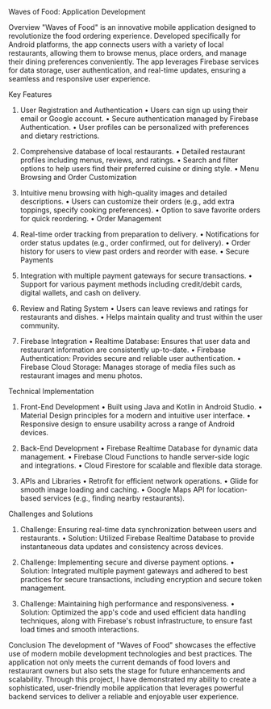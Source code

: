 Waves of Food: Application Development

Overview
"Waves of Food" is an innovative mobile application designed to revolutionize the food ordering experience. Developed specifically for Android platforms, the app connects users with a variety of local restaurants, allowing them to browse menus, place orders, and manage their dining preferences conveniently. The app leverages Firebase services for data storage, user authentication, and real-time updates, ensuring a seamless and responsive user experience.

Key Features
1.	User Registration and Authentication
•	Users can sign up using their email or Google account.
•	Secure authentication managed by Firebase Authentication.
•	User profiles can be personalized with preferences and dietary restrictions.

2.	Comprehensive database of local restaurants.
•	Detailed restaurant profiles including menus, reviews, and ratings.
•	Search and filter options to help users find their preferred cuisine or dining style.
•	Menu Browsing and Order Customization

3.	Intuitive menu browsing with high-quality images and detailed descriptions.
•	Users can customize their orders (e.g., add extra toppings, specify cooking preferences).
•	Option to save favorite orders for quick reordering.
•	Order Management

4.	Real-time order tracking from preparation to delivery.
•	Notifications for order status updates (e.g., order confirmed, out for delivery).
•	Order history for users to view past orders and reorder with ease.
•	Secure Payments


5.	Integration with multiple payment gateways for secure transactions.
•	Support for various payment methods including credit/debit cards, digital wallets, and cash on delivery.

6.	Review and Rating System
•	Users can leave reviews and ratings for restaurants and dishes.
•	Helps maintain quality and trust within the user community.

7.	Firebase Integration
•	Realtime Database: Ensures that user data and restaurant information are consistently up-to-date.
•	Firebase Authentication: Provides secure and reliable user authentication.
•	Firebase Cloud Storage: Manages storage of media files such as restaurant images and menu photos.

Technical Implementation
1.	Front-End Development
•	Built using Java and Kotlin in Android Studio.
•	Material Design principles for a modern and intuitive user interface.
•	Responsive design to ensure usability across a range of Android devices.

2.	Back-End Development
•	Firebase Realtime Database for dynamic data management.
•	Firebase Cloud Functions to handle server-side logic and integrations.
•	Cloud Firestore for scalable and flexible data storage.

3.	APIs and Libraries
•	Retrofit for efficient network operations.
•	Glide for smooth image loading and caching.
•	Google Maps API for location-based services (e.g., finding nearby restaurants).





Challenges and Solutions
1.	Challenge: Ensuring real-time data synchronization between users and restaurants.
•	Solution: Utilized Firebase Realtime Database to provide instantaneous data updates and consistency across devices.

2.	Challenge: Implementing secure and diverse payment options.
•	Solution: Integrated multiple payment gateways and adhered to best practices for secure transactions, including encryption and secure token management.

3.	Challenge: Maintaining high performance and responsiveness.
•	Solution: Optimized the app's code and used efficient data handling techniques, along with Firebase's robust infrastructure, to ensure fast load times and smooth interactions.

Conclusion
The development of "Waves of Food" showcases the effective use of modern mobile development technologies and best practices. The application not only meets the current demands of food lovers and restaurant owners but also sets the stage for future enhancements and scalability. Through this project, I have demonstrated my ability to create a sophisticated, user-friendly mobile application that leverages powerful backend services to deliver a reliable and enjoyable user experience.
